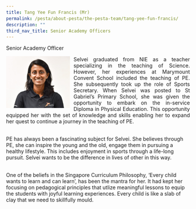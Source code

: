 ```yaml
---
title: Tang Yee Fun Francis (Mr)
permalink: /pesta/about-pesta/the-pesta-team/tang-yee-fun-francis/
description: ""
third_nav_title: Senior Academy Officers
---
```


Senior Academy Officer

<p style="float:left; margin: 0 10px 0px 0">
<img src="/images/selvei-shunmugam-1.jpeg" alt="Selvei Shunmugam" style="width:175px" /></p>
<p style="text-align:justify">
Selvei graduated from NIE as a teacher specializing in the teaching of Science. However, her experiences at Marymount Convent School included the teaching of PE. She subsequently took up the role of Sports Secretary. When Selvei was posted to St Gabriel’s Primary School, she was given the opportunity to embark on the in-service Diploma in Physical Education. This opportunity equipped her with the set of knowledge and skills enabling her to expand her quest to continue a journey in the teaching of PE.<br><br>
	
PE has always been a fascinating subject for Selvei. She believes through PE, she can inspire the young and the old, engage them in pursuing a healthy lifestyle. This includes enjoyment in sports through a life-long pursuit. Selvei wants to be the difference in lives of other in this way.<br><br>

One of the beliefs in the Singapore Curriculum Philosophy, ‘Every child wants to learn and can learn’, has been the mantra for her. It had kept her focusing on pedagogical principles that utlize meaningful lessons to equip the students with joyful learning experiences. Every child is like a slab of clay that we need to skillfully mould.</p>